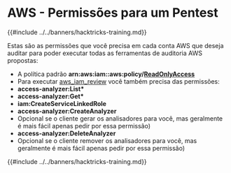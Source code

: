 # AWS - Permissões para um Pentest

{{#include ../../banners/hacktricks-training.md}}

Estas são as permissões que você precisa em cada conta AWS que deseja auditar para poder executar todas as ferramentas de auditoria AWS propostas:

- A política padrão **arn:aws:iam::aws:policy/**[**ReadOnlyAccess**](https://us-east-1.console.aws.amazon.com/iam/home#/policies/arn:aws:iam::aws:policy/ReadOnlyAccess)
- Para executar [aws_iam_review](https://github.com/carlospolop/aws_iam_review) você também precisa das permissões:
- **access-analyzer:List\***
- **access-analyzer:Get\***
- **iam:CreateServiceLinkedRole**
- **access-analyzer:CreateAnalyzer**
- Opcional se o cliente gerar os analisadores para você, mas geralmente é mais fácil apenas pedir por essa permissão)
- **access-analyzer:DeleteAnalyzer**
- Opcional se o cliente remover os analisadores para você, mas geralmente é mais fácil apenas pedir por essa permissão)

{{#include ../../banners/hacktricks-training.md}}
